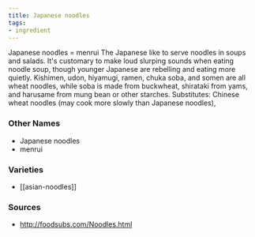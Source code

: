 ```yaml
---
title: Japanese noodles
tags:
- ingredient
---
```

Japanese noodles = menrui The Japanese like to serve noodles in soups and salads. It's customary to make loud slurping sounds when eating noodle soup, though younger Japanese are rebelling and eating more quietly. Kishimen, udon, hiyamugi, ramen, chuka soba, and somen are all wheat noodles, while soba is made from buckwheat, shirataki from yams, and harusame from mung bean or other starches. Substitutes: Chinese wheat noodles (may cook more slowly than Japanese noodles),

### Other Names

* Japanese noodles
* menrui

### Varieties

* [[asian-noodles]]

### Sources
* http://foodsubs.com/Noodles.html
